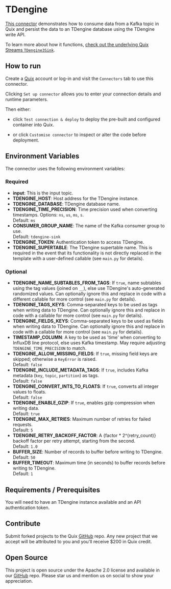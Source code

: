 # TDengine

[This connector](https://github.com/quixio/quix-samples/tree/main/python/destinations/tdengine) demonstrates how to consume data from a Kafka topic in Quix and persist the data to an TDengine database using the TDengine write API.

To learn more about how it functions, [check out the underlying 
Quix Streams `TDengine3Sink`](https://quix.io/docs/quix-streams/connectors/sinks/tdengine-sink.html).

## How to run

Create a [Quix](https://portal.cloud.quix.io/signup?utm_campaign=github) account or log-in and visit the `Connectors` tab to use this connector.

Clicking `Set up connector` allows you to enter your connection details and runtime parameters.

Then either: 
* click `Test connection & deploy` to deploy the pre-built and configured container into Quix. 

* or click `Customise connector` to inspect or alter the code before deployment.

## Environment Variables

The connector uses the following environment variables:


### Required
- **input**: This is the input topic.
- **TDENGINE_HOST**: Host address for the TDengine instance.
- **TDENGINE_DATABASE**: TDengine database name.
- **TDENGINE_TIME_PRECISION**: Time precision used when converting timestamps. Options: `ns`, `us`, `ms`, `s`.  
  Default: `ms`
- **CONSUMER_GROUP_NAME**: The name of the Kafka consumer group to use.  
  Default: `tdengine-sink`
- **TDENGINE_TOKEN**: Authentication token to access TDengine.
- **TDENGINE_SUPERTABLE**: The TDengine supertable name. This is required in the event 
  that its functionality is not directly replaced in the template with a user-defined 
  callable (see `main.py` for details).

### Optional
- **TDENGINE_NAME_SUBTABLES_FROM_TAGS**: If `true`, name subtables using the tag values (joined on `__`), else use TDengine's auto-generated randomized values. Can optionally ignore this and replace in code with a different callable for more control (see `main.py` for details).
- **TDENGINE_TAGS_KEYS**: Comma-separated keys to be used as tags when writing data to TDengine. Can optionally ignore this and replace in code with a callable for more control (see `main.py` for details).
- **TDENGINE_FIELDS_KEYS**: Comma-separated keys to be used as fields when writing data to TDengine. Can optionally ignore this and replace in code with a callable for more control (see `main.py` for details).
- **TIMESTAMP_COLUMN**: A key to be used as 'time' when converting to InfluxDB line protocol, else uses Kafka timestamp. May require adjusting `TDENGINE_TIME_PRECISION` to match.
- **TDENGINE_ALLOW_MISSING_FIELDS**: If `true`, missing field keys are skipped; otherwise a `KeyError` is raised.  
  Default: `false`
- **TDENGINE_INCLUDE_METADATA_TAGS**: If `true`, includes Kafka metadata (`key`, `topic`, `partition`) as tags.  
  Default: `false`
- **TDENGINE_CONVERT_INTS_TO_FLOATS**: If `true`, converts all integer values to floats.  
  Default: `false`
- **TDENGINE_ENABLE_GZIP**: If `true`, enables gzip compression when writing data.  
  Default: `true`
- **TDENGINE_MAX_RETRIES**: Maximum number of retries for failed requests.  
  Default: `5`
- **TDENGINE_RETRY_BACKOFF_FACTOR**: A {factor * 2^(retry_count)} backoff factor per retry attempt, starting from the second.  
  Default: `1.0`
- **BUFFER_SIZE**: Number of records to buffer before writing to TDengine.  
  Default: `50`
- **BUFFER_TIMEOUT**: Maximum time (in seconds) to buffer records before writing to TDengine.  
  Default: `1`



## Requirements / Prerequisites

You will need to have an TDengine instance available and an API authentication token.

## Contribute

Submit forked projects to the Quix [GitHub](https://github.com/quixio/quix-samples) repo. Any new project that we accept will be attributed to you and you'll receive $200 in Quix credit.

## Open Source

This project is open source under the Apache 2.0 license and available in our [GitHub](https://github.com/quixio/quix-samples) repo. Please star us and mention us on social to show your appreciation.
